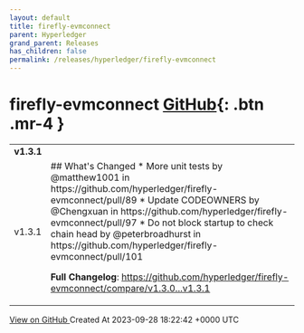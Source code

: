 ```yaml
---
layout: default
title: firefly-evmconnect
parent: Hyperledger
grand_parent: Releases
has_children: false
permalink: /releases/hyperledger/firefly-evmconnect
---
```


# firefly-evmconnect <span class="fs-3 right-align">[GitHub](https://github.com/hyperledger/firefly-evmconnect){: .btn .mr-4 }</span>


<div>
    <table>
        <tr>
            <td colspan="2">
                <b>
                    v1.3.1
                </b>
            </td>
        </tr>
        <tr>
            <td>
                <span class="chip">
                    v1.3.1
                </span>
            </td>
            <td>
                ## What's Changed
* More unit tests by @matthew1001 in https://github.com/hyperledger/firefly-evmconnect/pull/89
* Update CODEOWNERS by @Chengxuan in https://github.com/hyperledger/firefly-evmconnect/pull/97
* Do not block startup to check chain head by @peterbroadhurst in https://github.com/hyperledger/firefly-evmconnect/pull/101


**Full Changelog**: https://github.com/hyperledger/firefly-evmconnect/compare/v1.3.0...v1.3.1
            </td>
        </tr>
    </table>
    <a href="https://github.com/hyperledger/firefly-evmconnect/releases/tag/v1.3.1" class=".btn">
        View on GitHub
    </a>
    <span class="right-align">
        Created At 2023-09-28 18:22:42 +0000 UTC
    </span>
</div>

